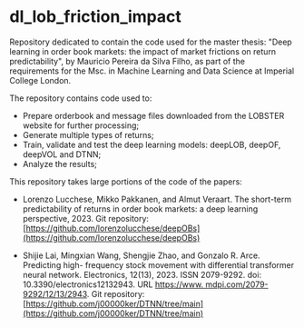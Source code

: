 # dl_lob_friction_impact
Repository dedicated to contain the code used for the master thesis: "Deep learning in order book markets: the impact of market frictions on return predictability", by Mauricio Pereira da Silva Filho, as part of the requirements for the Msc. in Machine Learning and Data Science at Imperial College London.

The repository contains code used to:

- Prepare orderbook and message files downloaded from the LOBSTER website for further processing;
- Generate multiple types of returns;
- Train, validate and test the deep learning models: deepLOB, deepOF, deepVOL and DTNN;
- Analyze the results;

This repository takes large portions of the code of the papers:

- Lorenzo Lucchese, Mikko Pakkanen, and Almut Veraart. The short-term predictability
of returns in order book markets: a deep learning perspective, 2023. Git repository: [https://github.com/lorenzolucchese/deepOBs](https://github.com/lorenzolucchese/deepOBs)

- Shijie Lai, Mingxian Wang, Shengjie Zhao, and Gonzalo R. Arce. Predicting high-
frequency stock movement with differential transformer neural network. Electronics,
12(13), 2023. ISSN 2079-9292. doi: 10.3390/electronics12132943. URL [https://www.
mdpi.com/2079-9292/12/13/2943](https://mdpi.com/2079-9292/12/13/2943). Git repository: [https://github.com/j00000ker/DTNN/tree/main](https://github.com/j00000ker/DTNN/tree/main)
